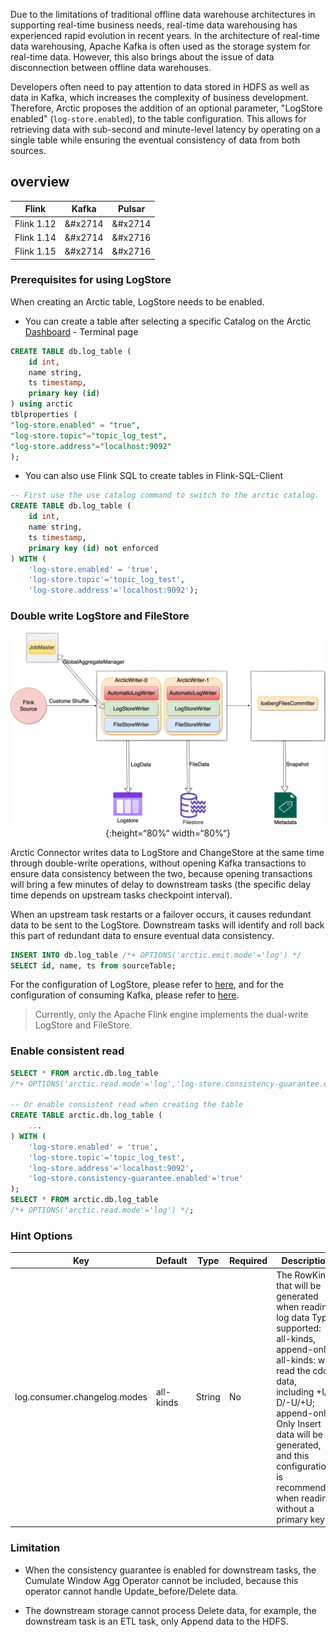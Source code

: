 Due to the limitations of traditional offline data warehouse architectures in supporting real-time business needs, real-time data warehousing has experienced rapid evolution in recent years. In the architecture of real-time data warehousing, Apache Kafka is often used as the storage system for real-time data. However, this also brings about the issue of data disconnection between offline data warehouses.

Developers often need to pay attention to data stored in HDFS as well as data in Kafka, which increases the complexity of business development. Therefore, Arctic proposes the addition of an optional parameter, "LogStore enabled" (`log-store.enabled`), to the table configuration. This allows for retrieving data with sub-second and minute-level latency by operating on a single table while ensuring the eventual consistency of data from both sources.

## overview

|	Flink    |	Kafka    |  Pulsar	|	
|-----	|-----	|-----	|			
|	Flink 1.12	|	&#x2714	|	&#x2714	|
|	Flink 1.14	|	&#x2714	|	&#x2716	|
|	Flink 1.15	|	&#x2714	|	&#x2716	|

### Prerequisites for using LogStore

When creating an Arctic table, LogStore needs to be enabled.

- You can create a table after selecting a specific Catalog on the Arctic [Dashboard](http://localhost:1630) - Terminal page

```sql
CREATE TABLE db.log_table (
    id int,
    name string,
    ts timestamp,
    primary key (id)
) using arctic
tblproperties (
"log-store.enabled" = "true",
"log-store.topic"="topic_log_test",
"log-store.address"="localhost:9092"
);
```

- You can also use Flink SQL to create tables in Flink-SQL-Client

```sql
-- First use the use catalog command to switch to the arctic catalog.
CREATE TABLE db.log_table (
    id int,
    name string,
    ts timestamp,
    primary key (id) not enforced
) WITH (
    'log-store.enabled' = 'true',
    'log-store.topic'='topic_log_test',
    'log-store.address'='localhost:9092');
```

### Double write LogStore and FileStore

<center>

![Introduce](../../images/flink/auto-writer.png){:height=“80%“ width=“80%“}
</center>

Arctic Connector writes data to LogStore and ChangeStore at the same time through double-write operations, without opening Kafka transactions to ensure data consistency between the two, because opening transactions will bring a few minutes of delay to downstream tasks (the specific delay time depends on upstream tasks checkpoint interval).

When an upstream task restarts or a failover occurs, it causes redundant data to be sent to the LogStore. Downstream tasks will identify and roll back this part of redundant data to ensure eventual data consistency.

```sql
INSERT INTO db.log_table /*+ OPTIONS('arctic.emit.mode'='log') */
SELECT id, name, ts from sourceTable;
```

For the configuration of LogStore, please refer to [here](../../configurations.md#logstore-configurations), and for the configuration of consuming Kafka, please refer to [here](flink-dml.md#logstore).

> Currently, only the Apache Flink engine implements the dual-write LogStore and FileStore.

### Enable consistent read

```sql
SELECT * FROM arctic.db.log_table
/*+ OPTIONS('arctic.read.mode'='log','log-store.consistency-guarantee.enabled'='true') */;

-- Or enable consistent read when creating the table
CREATE TABLE arctic.db.log_table (
    ...
) WITH (
    'log-store.enabled' = 'true',
    'log-store.topic'='topic_log_test',
    'log-store.address'='localhost:9092',
    'log-store.consistency-guarantee.enabled'='true'
);
SELECT * FROM arctic.db.log_table
/*+ OPTIONS('arctic.read.mode'='log') */;
```

### Hint Options

|Key|Default|Type|Required| Description                                                                                                                                                                                                                                                                                |
|--- |--- |--- |--- |--------------------------------------------------------------------------------------------------------------------------------------------------------------------------------------------------------------------------------------------------------------------------------------------|
|log.consumer.changelog.modes| all-kinds | String |No| The RowKind that will be generated when reading log data Type, supported: all-kinds, append-only. <br>all-kinds: will read the cdc data, including +I/-D/-U/+U; <br>append-only: Only Insert data will be generated, and this configuration is recommended when reading without a primary key. |

### Limitation

- When the consistency guarantee is enabled for downstream tasks, the Cumulate Window Agg Operator cannot be included, because this operator cannot handle Update_before/Delete data.

- The downstream storage cannot process Delete data, for example, the downstream task is an ETL task, only Append data to the HDFS.
